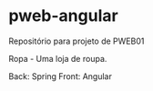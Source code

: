 # pweb-angular
Repositório para projeto de PWEB01

Ropa - Uma loja de roupa.

Back: Spring
Front: Angular
